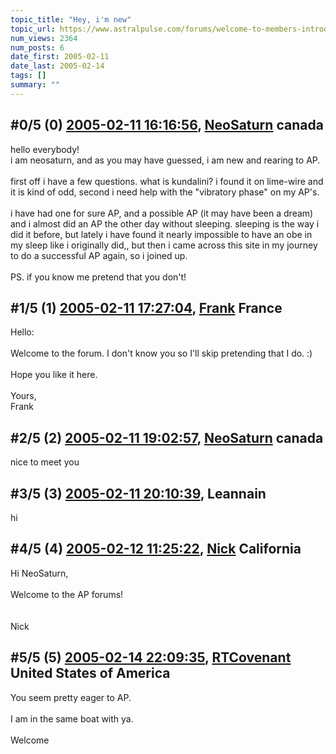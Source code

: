 ```yaml
---
topic_title: "Hey, i'm new"
topic_url: https://www.astralpulse.com/forums/welcome-to-members-introductions!/hey-i-m-new
num_views: 2364
num_posts: 6
date_first: 2005-02-11
date_last: 2005-02-14
tags: []
summary: ""
---
```


## \#0/5 (0) [2005-02-11 16:16:56](https://www.astralpulse.com/forums/index.php?msg=148477), [NeoSaturn](https://www.astralpulse.com/forums/profile/?u=8341) canada ##
<section>
hello everybody!
<br>
i am neosaturn, and as you may have guessed, i am new and rearing to AP.
<br>
<br>
first off i have a few questions. what is kundalini? i found it on lime-wire and it is kind of odd, second i need help with the "vibratory phase" on my AP's.
<br>
<br>
i have had one for sure AP, and a possible AP (it may have been a dream) and i almost did an AP the other day without sleeping. sleeping is the way i did it before, but lately i have found it nearly impossible to have an obe in my sleep like i originally did,, but then i came across this site in my journey to do a successful AP again, so i joined up.
<br>
<br>
PS. if you know me pretend that you don't!
</section>

## \#1/5 (1) [2005-02-11 17:27:04](https://www.astralpulse.com/forums/index.php?msg=148498), [Frank](https://www.astralpulse.com/forums/profile/?u=359) France ##
<section>
Hello:
<br>
<br>
Welcome to the forum. I don't know you so I'll skip pretending that I do. :)
<br>
<br>
Hope you like it here.
<br>
<br>
Yours,
<br>
Frank
</section>

## \#2/5 (2) [2005-02-11 19:02:57](https://www.astralpulse.com/forums/index.php?msg=148507), [NeoSaturn](https://www.astralpulse.com/forums/profile/?u=8341) canada ##
<section>
nice to meet you
</section>

## \#3/5 (3) [2005-02-11 20:10:39](https://www.astralpulse.com/forums/index.php?msg=148521), Leannain  ##
<section>
hi
</section>

## \#4/5 (4) [2005-02-12 11:25:22](https://www.astralpulse.com/forums/index.php?msg=148627), [Nick](https://www.astralpulse.com/forums/profile/?u=2080) California ##
<section>
Hi NeoSaturn,
<br>
<br>
Welcome to the AP forums!
<br>
<br>
<br>
Nick
</section>

## \#5/5 (5) [2005-02-14 22:09:35](https://www.astralpulse.com/forums/index.php?msg=149506), [RTCovenant](https://www.astralpulse.com/forums/profile/?u=8389) United States of America ##
<section>
You seem pretty eager to AP.
<br>
<br>
I am in the same boat with ya.
<br>
<br>
Welcome
</section>
